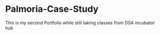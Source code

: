 # Palmoria-Case-Study
This is my second Portfolio while still taking classes from DSA incubator hub
